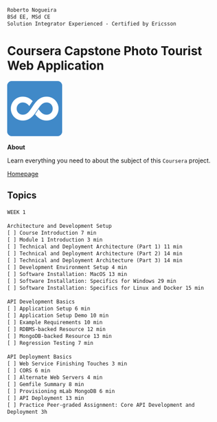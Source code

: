 ```
Roberto Nogueira  
BSd EE, MSd CE
Solution Integrator Experienced - Certified by Ericsson
```
# Coursera Capstone Photo Tourist Web Application

![coursera image](images/coursera.png)

**About**

Learn everything you need to about the subject of this `Coursera` project.

[Homepage](https://www.coursera.org/learn/photo-tourist-web-app-capstone/)

## Topics
```
WEEK 1

Architecture and Development Setup
[ ] Course Introduction 7 min
[ ] Module 1 Introduction 3 min
[ ] Technical and Deployment Architecture (Part 1) 11 min
[ ] Technical and Deployment Architecture (Part 2) 14 min
[ ] Technical and Deployment Architecture (Part 3) 14 min
[ ] Development Environment Setup 4 min
[ ] Software Installation: MacOS 13 min
[ ] Software Installation: Specifics for Windows 29 min
[ ] Software Installation: Specifics for Linux and Docker 15 min

API Development Basics
[ ] Application Setup 6 min
[ ] Application Setup Demo 10 min
[ ] Example Requirements 10 min
[ ] RDBMS-backed Resource 12 min
[ ] MongoDB-backed Resource 13 min
[ ] Regression Testing 7 min

API Deployment Basics
[ ] Web Service Finishing Touches 3 min
[ ] CORS 6 min
[ ] Alternate Web Servers 4 min
[ ] Gemfile Summary 8 min
[ ] Provisioning mLab MongoDB 6 min
[ ] API Deployment 13 min
[ ] Practice Peer-graded Assignment: Core API Development and Deployment 3h
```
